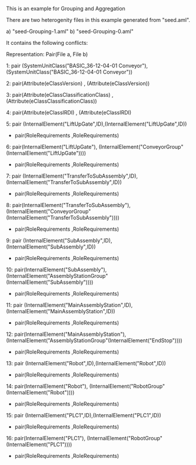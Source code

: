 This is an example for Grouping and Aggregation

There are two heterogenity files in this example generated from "seed.aml".

a) "seed-Grouping-1.aml"
b) "seed-Grouping-0.aml"

It contains the following conflicts:

Representation: Pair(File a, File b)

1: pair (SystemUnitClass("BASIC_36-12-04-01 Conveyor"),(SystemUnitClass("BASIC_36-12-04-01 Conveyor"))

2: pair(Attribute(eClassVersion) , (Attribute(eClassVersion))

3: pair(Attribute(eClassClassificationClass) , (Attribute(eClassClassificationClass))

4: pair(Attribute(eClassIRDI) , (Attribute(eClassIRDI)



5: pair (InternalElement("LiftUpGate",ID),(InternalElement("LiftUpGate",ID))

  - pair(RoleRequirements ,RoleRequirements)

6: pair(InternalElement("LiftUpGate"), (InternalElement("ConveyorGroup"(InternalElement("LiftUpGate"))))

  - pair(RoleRequirements ,RoleRequirements)


7: pair (InternalElement("TransferToSubAssembly",ID),(InternalElement("TransferToSubAssembly",ID))

  - pair(RoleRequirements ,RoleRequirements)

8: pair(InternalElement("TransferToSubAssembly"), (InternalElement("ConveyorGroup"(InternalElement("TransferToSubAssembly"))))

  - pair(RoleRequirements ,RoleRequirements)


9: pair (InternalElement("SubAssembly",ID),(InternalElement("SubAssembly",ID))

  - pair(RoleRequirements ,RoleRequirements)


10: pair(InternalElement("SubAssembly"), (InternalElement("AssemblyStationGroup"(InternalElement("SubAssembly"))))

  - pair(RoleRequirements ,RoleRequirements)


11: pair (InternalElement("MainAssemblyStation",ID),(InternalElement("MainAssemblyStation",ID))

  - pair(RoleRequirements ,RoleRequirements)

12: pair(InternalElement("MainAssemblyStation"), (InternalElement("AssemblyStationGroup"(InternalElement("EndStop"))))

  - pair(RoleRequirements ,RoleRequirements)


13: pair (InternalElement("Robot",ID),(InternalElement("Robot",ID))

  - pair(RoleRequirements ,RoleRequirements)


14: pair(InternalElement("Robot"), (InternalElement("RobotGroup"(InternalElement("Robot"))))

  - pair(RoleRequirements ,RoleRequirements)


15: pair (InternalElement("PLC1",ID),(InternalElement("PLC1",ID))

  - pair(RoleRequirements ,RoleRequirements)


16: pair(InternalElement("PLC1"), (InternalElement("RobotGroup"(InternalElement("PLC1"))))

  - pair(RoleRequirements ,RoleRequirements)